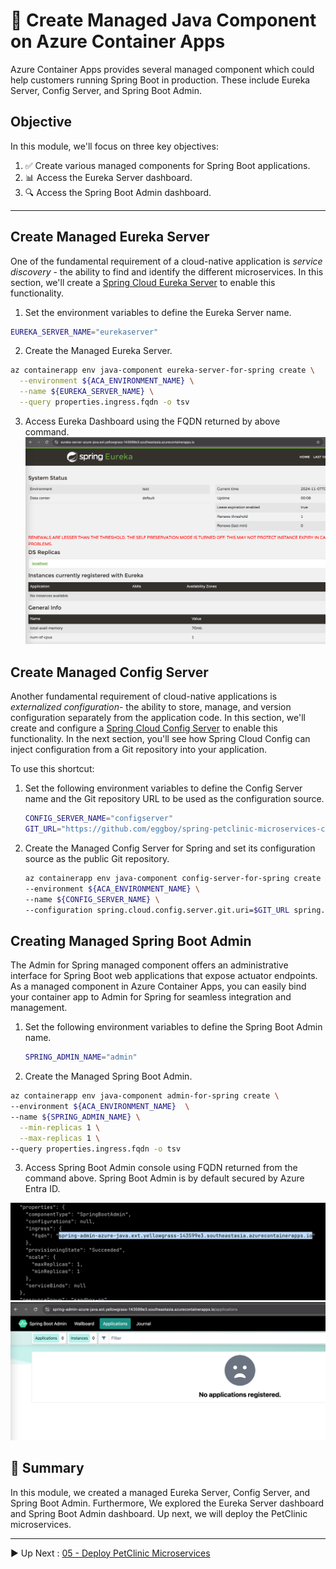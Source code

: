 # :rocket: Create Managed Java Component on Azure Container Apps

Azure Container Apps provides several managed component which could help customers running Spring Boot in production. These include Eureka Server, Config Server, and Spring Boot Admin.

## Objective

In this module, we'll focus on three key objectives:

1. :white_check_mark: Create various managed components for Spring Boot applications.
2. :bar_chart: Access the Eureka Server dashboard.
3. :mag:  Access the Spring Boot Admin dashboard.

---

## Create Managed Eureka Server

One of the fundamental requirement of a cloud-native application is *service discovery* - the ability to find and identify the different microservices. In this section, we'll create a [Spring Cloud Eureka Server](https://spring.io/projects/spring-cloud-netflix) to enable this functionality.

1. Set the environment variables to define the Eureka Server name.

```bash
EUREKA_SERVER_NAME="eurekaserver"
```

2. Create the Managed Eureka Server.

```bash
az containerapp env java-component eureka-server-for-spring create \
  --environment ${ACA_ENVIRONMENT_NAME} \
  --name ${EUREKA_SERVER_NAME} \
  --query properties.ingress.fqdn -o tsv
```

3. Access Eureka Dashboard using the FQDN returned by above command.
![Spring Boot Admin](images/eureka-web.png)

## Create Managed Config Server

Another fundamental requirement of cloud-native applications is *externalized configuration*- the ability to store, manage, and version configuration separately from the application code. In this section, we'll create and configure a [Spring Cloud Config Server](https://spring.io/projects/spring-cloud-config) to enable this functionality. In the next section, you'll see how Spring Cloud Config can inject configuration from a Git repository into your application.

To use this shortcut:

1. Set the following environment variables to define the Config Server name and the Git repository URL to be used as the configuration source.
   ```bash
   CONFIG_SERVER_NAME="configserver"
   GIT_URL="https://github.com/eggboy/spring-petclinic-microservices-config"
   ```
2. Create the Managed Config Server for Spring and set its configuration source as the public Git repository.
   ```bash
   az containerapp env java-component config-server-for-spring create \
   --environment ${ACA_ENVIRONMENT_NAME} \
   --name ${CONFIG_SERVER_NAME} \
   --configuration spring.cloud.config.server.git.uri=$GIT_URL spring.cloud.config.server.git.refresh-rate=60
   ```

## Creating Managed Spring Boot Admin

The Admin for Spring managed component offers an administrative interface for Spring Boot web applications that expose actuator endpoints. As a managed component in Azure Container Apps, you can easily bind your container app to Admin for Spring for seamless integration and management.

1. Set the following environment variables to define the Spring Boot Admin name.
   ```bash
   SPRING_ADMIN_NAME="admin"
   ```
2. Create the Managed Spring Boot Admin.

```bash
az containerapp env java-component admin-for-spring create \
--environment ${ACA_ENVIRONMENT_NAME}  \
--name ${SPRING_ADMIN_NAME} \
  --min-replicas 1 \
  --max-replicas 1 \
--query properties.ingress.fqdn -o tsv
```
3. Access Spring Boot Admin console using FQDN returned from the command above. Spring Boot Admin is by default secured by Azure Entra ID.

![Spring Boot Admin](images/admin-fqdn.png)
![Spring Boot Admin](images/admin-web.png)

## :notebook_with_decorative_cover: Summary

In this module, we created a managed Eureka Server, Config Server, and Spring Boot Admin. Furthermore, We explored the Eureka Server dashboard and Spring Boot Admin dashboard. Up next, we will deploy the PetClinic microservices.

---

:arrow_forward: Up Next : [05 - Deploy PetClinic Microservices](../05-deploy-microservices/README.md)